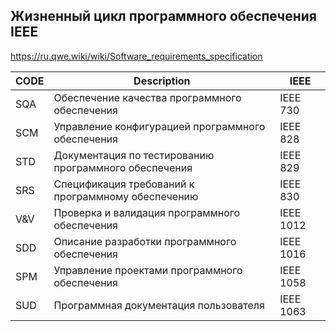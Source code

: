 
## Жизненный цикл программного обеспечения IEEE
https://ru.qwe.wiki/wiki/Software_requirements_specification


|CODE|Description|IEEE|
|---|-----|-----|
|SQA|Обеспечение качества программного обеспечения |IEEE 730|
|SCM|Управление конфигурацией программного обеспечения| IEEE 828|
|STD|Документация по тестированию программного обеспечения| IEEE 829|
|SRS|Спецификация требований к программному обеспечению |IEEE 830|
|V&V|Проверка и валидация программного обеспечения |IEEE 1012|
|SDD|Описание разработки программного обеспечения |IEEE 1016|
|SPM|Управление проектами программного обеспечения |IEEE 1058|
|SUD|Программная документация пользователя |IEEE 1063|
